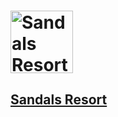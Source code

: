 #  <a href='https://www.sandals.com/montego-bay/photos/smb-beach-0064a1e02'><img href='https://cdn.sandals.com/sandals/v11/slideshows/resorts/sls/tomorrowresort/sls-slide-01.jpg' height='100' alt='Sandals Resort Image'>

##  Sandals Resort
